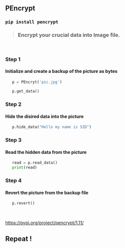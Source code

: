 ## PEncrypt

### `pip install pencrypt`

> ### Encrypt your crucial data into Image file.

<br>

### Step 1

 #### Initialize and create a backup of the picture as bytes 
 
 ```python
    p = PEncryt('pic.jpg')
    
    p.get_data()
```

### Step 2

#### Hide the disired data into the picture 
 
 ```python
    p.hide_data("Hello my name is SID")
```

### Step 3

 #### Read the hidden data from the picture
 
 ```python
    read = p.read_data()
    print(read)
```

### Step 4

 #### Revert the picture from the backup file
 
 ```python
    p.revert()
```

<br>

https://pypi.org/project/pencrypt/1.11/

## Repeat !
